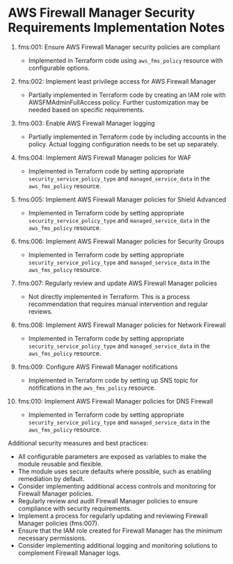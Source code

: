 # AWS Firewall Manager Security Requirements Implementation Notes

1. fms:001: Ensure AWS Firewall Manager security policies are compliant
   - Implemented in Terraform code using `aws_fms_policy` resource with configurable options.

2. fms:002: Implement least privilege access for AWS Firewall Manager
   - Partially implemented in Terraform code by creating an IAM role with AWSFMAdminFullAccess policy. Further customization may be needed based on specific requirements.

3. fms:003: Enable AWS Firewall Manager logging
   - Partially implemented in Terraform code by including accounts in the policy. Actual logging configuration needs to be set up separately.

4. fms:004: Implement AWS Firewall Manager policies for WAF
   - Implemented in Terraform code by setting appropriate `security_service_policy_type` and `managed_service_data` in the `aws_fms_policy` resource.

5. fms:005: Implement AWS Firewall Manager policies for Shield Advanced
   - Implemented in Terraform code by setting appropriate `security_service_policy_type` and `managed_service_data` in the `aws_fms_policy` resource.

6. fms:006: Implement AWS Firewall Manager policies for Security Groups
   - Implemented in Terraform code by setting appropriate `security_service_policy_type` and `managed_service_data` in the `aws_fms_policy` resource.

7. fms:007: Regularly review and update AWS Firewall Manager policies
   - Not directly implemented in Terraform. This is a process recommendation that requires manual intervention and regular reviews.

8. fms:008: Implement AWS Firewall Manager policies for Network Firewall
   - Implemented in Terraform code by setting appropriate `security_service_policy_type` and `managed_service_data` in the `aws_fms_policy` resource.

9. fms:009: Configure AWS Firewall Manager notifications
   - Implemented in Terraform code by setting up SNS topic for notifications in the `aws_fms_policy` resource.

10. fms:010: Implement AWS Firewall Manager policies for DNS Firewall
    - Implemented in Terraform code by setting appropriate `security_service_policy_type` and `managed_service_data` in the `aws_fms_policy` resource.

Additional security measures and best practices:
- All configurable parameters are exposed as variables to make the module reusable and flexible.
- The module uses secure defaults where possible, such as enabling remediation by default.
- Consider implementing additional access controls and monitoring for Firewall Manager policies.
- Regularly review and audit Firewall Manager policies to ensure compliance with security requirements.
- Implement a process for regularly updating and reviewing Firewall Manager policies (fms:007).
- Ensure that the IAM role created for Firewall Manager has the minimum necessary permissions.
- Consider implementing additional logging and monitoring solutions to complement Firewall Manager logs.